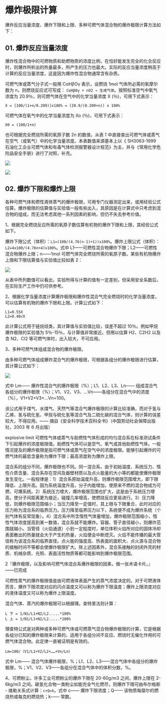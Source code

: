 # 爆炸极限计算

爆炸反应当量浓度、爆炸下限和上限、多种可燃气体混合物的爆炸极限计算方法如下：   

## 01. 爆炸反应当量浓度

爆炸性混合物中的可燃物质和助燃物质的浓度比例，在恰好能发生完全的化合反应时，则爆炸所析出的热量最多，所产生的压力也最大。实际的反应当量浓度稍高于计算的反应当量浓度，这是因为爆炸性混合物通常含有杂质。

可燃气体或蒸气分子式一般用 CαHβOγ 表示，设燃烧 1mol 气体所必需的氧摩尔数为 n，则燃烧反应式可写成： `CαHβOγ + nO2 → 生成气体`。按照标准空气中氧气浓度为 20.9％，则可燃气体在空气中的化学当量浓度 X (％)，可用下式表示：

`X = [100/(1+n/0.209)]x100% = (20.9/(0.209+n)) x 100%`

可燃气体在氧气中的化学当量浓度为 Xo (％)，可用下式表示：

`X0 = (100/1+n)`

也可根据完全燃烧所需的氧原子数 2n 的数值，从表 1 中直接查出可燃气体或蒸气在空气（或氧气）中的化学当量浓度。本表数值来源基本上以《 SH3063-1999 石油化工企业可燃气体和有毒气体检测报警器设计规范》为主，并与《常用化学危险品安全手册》进行了对照，补充。

![](./res/2020001.png)

![](./res/2020002.png)

## 02. 爆炸下限和爆炸上限

各种可燃气体和燃性液体蒸气的爆炸极限，可用专门仪器测定出来，或用经验公式估算。爆炸极限的估算值与实验值一般有些出入，其原因是在计算式中只考虑到混合物的组成，而无法考虑其他一系列因素的影响，但仍不失去参考价值。 

1、根据完全燃烧反应所需的氧原子数估算有机物的爆炸下限和上限，其经验公式如下。  

爆炸下限公式（体积）：`L1=(100/(4.76(n-1)+1))x100%`。爆炸上限公式（体积）：`L2=4x100/(4.76n+4)x100%`。式中 L1——可燃性混合物爆炸下限；L2——可燃性混合物爆炸上限；n——1mol 可燃气体完全燃烧所需的氧原子数。某些有机物爆炸上限和下限估算值与实验值比较如表 2：

![](./res/2020003.png)

从表中所列数值可以看出，实验所得与计算的值有一定差别，但采用安全系数后，在实际生产工作中仍可供参考。  

2、根据化学当量浓度计算爆炸极限和爆炸性混合气完全燃烧时的化学当量浓度，可以估算有机物的爆炸下限和上限。计算公式如下：

```
L1=0.55X
L2=0.48√X
```

此计算公式用于链烷烃类，其计算值与实验值比较，误差不超过 10％。例如甲烷爆炸极限的实验值为 5％-15％，与计算值非常接近。但用以估算 H2、C2H2 以及含 N2、Cl2 等可燃气体时，出入较大，不可应用。 

3、多种可燃气体组成混合物的爆炸极限。

由多种可燃气体组成爆炸混合气的爆炸极限，可根据各组分的爆炸极限进行估算，其计算公式如下：

![](./res/2020004.png)

式中  Lm—— 爆炸性混合气的爆炸极限（%）；L1、L2、L3、Ln—— 组成混合气各组分的爆炸极限（%）；V1、V2、V3、…Vn——各组分在混合气中的浓度（%），V1+V2+V3+…Vn=100。

该公式用于煤气、水煤气、天然气等混合气爆炸极限的计算比较准确，而对于氢与乙烯、氢与硫化氢、甲烷与硫化氢等混合气及二硫化碳的混合气体，则计算的误差较大，不得应用。—— 摘自《安全科学技术百科全书》（中国劳动社会保障出版社，2003 年 6 月出版）    

explosive limit 可燃性气体或蒸气与助燃性气体形成的均匀混合系在标准测试条件下引起爆炸的浓度极限值。助燃性气体可以是空气、氧气或其他助燃性气体。一般情况提及的爆炸极限是指可燃气体或蒸气在空气中的浓度极限。能够引起爆炸的可燃气体的最低含量称为爆炸下限；最高浓度称为爆炸上限。

混合系的组分不同，爆炸极限也不同。同一混合系，由于初始温度、系统压力、惰性介质含量、混合系存在空间及器壁材质以及点火能量的大小等的都能使爆炸极限发生变化。一般规律是：1）混合系原始温度升高，则爆炸极限范围增大，即下限降低、上限升高。因为系统温度升高，分子内能增加，使原来不燃的混合物成为可燃、可爆系统。2）系统压力增大，爆炸极限范围也扩大，这是由于系统压力增高，使分子间距离更为接近，碰撞几率增高，使燃烧反应更易进行。3）压力降低，则爆炸极限范围缩小；当压力降至一定值时，其上限与下限重合，此时对应的压力称为混合系的临界压力。压力降至临界压力以下，系统便不成为爆炸系统（个别气体有反常现象）。4）混合系中所含惰性气体量增加，爆炸极限范围缩小，惰性气体浓度提高到某一数值，混合系就不能爆炸。容器、管子直径越小，则爆炸范围就越小。当管径（火焰通道）小到一定程度时，单位体积火焰所对应的固体冷却表面散出的热量就会大于产生的热量，火焰便会中断熄灭。火焰不能传播的最大管径称为该混合系的临界直径。点火能的强度高、热表面的面积大、点火源与混合物的接触时间不等都会使爆炸极限扩大。除上述因素外，混合系接触的封闭外壳的材质、机械杂质、光照、表面活性物质等都可能影响到爆炸极限范围。

2『爆炸极限，以及影响可燃气体混合系爆炸极限的因素，做一张术语卡片。』——已完成

可燃性蒸气的爆炸极限值是由可燃液体表面产生的蒸气浓度决定的。对于可燃液体而言，爆炸下限浓度对应的闪点温度又可以称为爆炸下限温度；爆炸上限浓度对应的液体温度又可以称为爆炸上限温度。

混合气体、蒸汽的爆炸极限可以根据理。查特里法则计算：

```
L 下 = 1/N1/L1+N2/L2.....*100% 
L 上 = 1/N1/L1+N2/L2.....*100%
```

理查特公式是对两种或多种可燃气体或可燃蒸气混合物爆炸极限的计算，它是根据各组分已知的爆炸极限来计算的，适用于各组分间不反应、燃烧时无催化作用的可燃气体混合物。此定律一直被证明是有效的。

```
Lm=100/（V1/L1+V2/L2+……+Vn/Ln）     
```

式中 Lm—— 混合气体爆炸极限，%；L1、L2、L3——混合气体中各组分的爆炸极限，%；V1、V2、V3——各组分在混合气体中的体积分数，%。

4、可燃粉尘。许多工业可燃粉尘的爆炸下限在 20-60g/m3 之间，爆炸上限在 2-6kg/m3 之间。碳氢化合物一类粉尘如能完全气化燃尽，则爆炸下限可由布尔格斯 - 维勒关系式计算：`c×Q=k`。式中 c—— 爆炸下限浓度；Q—— 该物质每靡尔的燃烧热或每克的燃烧热；k—— 常数。 